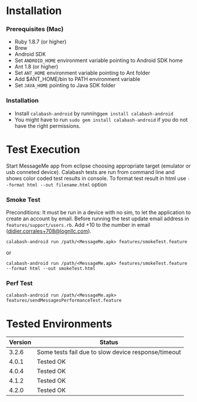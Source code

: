 Installation
============
### Prerequisites (Mac)
- Ruby 1.8.7 (or higher)
- Brew
- Android SDK 
- Set `ANDROID_HOME` environment variable pointing to Android SDK home
- Ant 1.8 (or higher)
- Set `ANT_HOME` environment variable pointing to Ant folder
- Add $ANT_HOME/bin to PATH environment variable
- Set `JAVA_HOME` pointing to Java SDK folder

### Installation

- Install `calabash-android` by running`gem install calabash-android`
- You might have to run `sudo gem install calabash-android` if you do not have the right permissions.


Test Execution
==============
Start MessageMe app from eclipse choosing appropriate target (emulator or usb conneted device). 
Calabash tests are run from command line and shows color coded test results in console. 
To format test result in html use `--format html --out filename.html` option

### Smoke Test

Preconditions:
It must be run in a device with no sim, to let the application to create an account by email.
Before running the test update email address in `features/support/users.rb`. Add +10 to the number in email (didier.corrales+708@lognllc.com). 

`calabash-android run /path/<MessageMe.apk> features/smokeTest.feature`

or

`calabash-android run /path/<MessageMe.apk> features/smokeTest.feature --format html --out smokeTest.html`


### Perf Test

`calabash-android run /path/<MessageMe.apk> features/sendMessagesPerformanceTest.feature`

Tested Environments
===================

Version | Status
---|---
3.2.6 | Some tests fail due to slow device response/timeout
4.0.1 | Tested OK
4.0.4 | Tested OK
4.1.2 | Tested OK
4.2.0 | Tested OK
